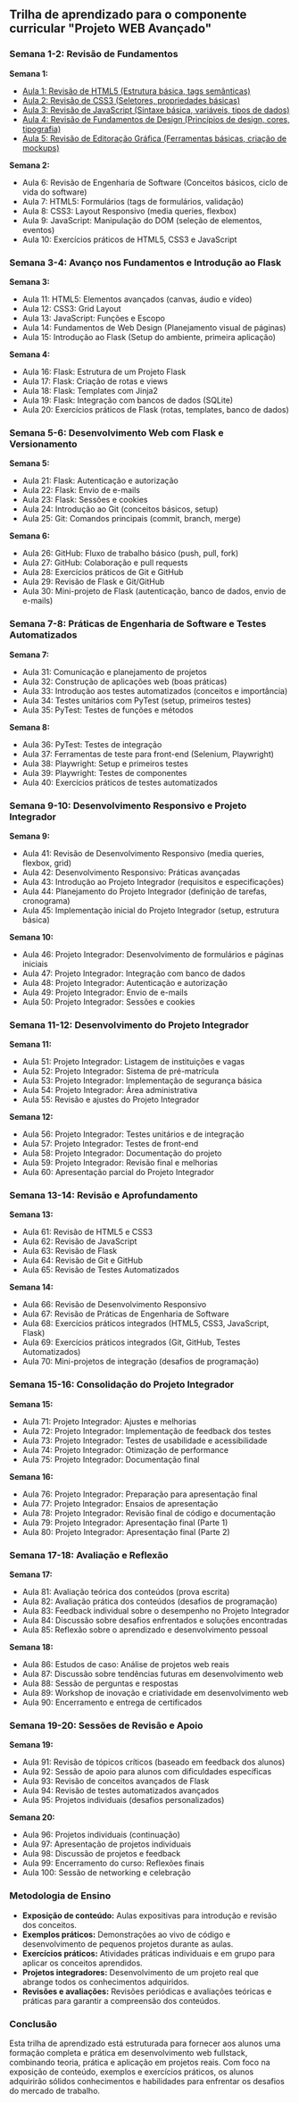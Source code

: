 ## Trilha de aprendizado para o componente curricular "Projeto WEB Avançado"

### Semana 1-2: Revisão de Fundamentos
**Semana 1:**
- <a href='./aulas/01.md'>Aula 1: Revisão de HTML5 (Estrutura básica, tags semânticas)</a>
- <a href='./aulas/02.md'>Aula 2: Revisão de CSS3 (Seletores, propriedades básicas)</a>
- <a href='./aulas/03.md'>Aula 3: Revisão de JavaScript (Sintaxe básica, variáveis, tipos de dados)</a>
- <a href='./aulas/04.md'>Aula 4: Revisão de Fundamentos de Design (Princípios de design, cores, tipografia)</a>
- <a href='./aulas/05.md'>Aula 5: Revisão de Editoração Gráfica (Ferramentas básicas, criação de mockups)</a>

**Semana 2:**
- Aula 6: Revisão de Engenharia de Software (Conceitos básicos, ciclo de vida do software)
- Aula 7: HTML5: Formulários (tags de formulários, validação)
- Aula 8: CSS3: Layout Responsivo (media queries, flexbox)
- Aula 9: JavaScript: Manipulação do DOM (seleção de elementos, eventos)
- Aula 10: Exercícios práticos de HTML5, CSS3 e JavaScript

### Semana 3-4: Avanço nos Fundamentos e Introdução ao Flask
**Semana 3:**
- Aula 11: HTML5: Elementos avançados (canvas, áudio e vídeo)
- Aula 12: CSS3: Grid Layout
- Aula 13: JavaScript: Funções e Escopo
- Aula 14: Fundamentos de Web Design (Planejamento visual de páginas)
- Aula 15: Introdução ao Flask (Setup do ambiente, primeira aplicação)

**Semana 4:**
- Aula 16: Flask: Estrutura de um Projeto Flask
- Aula 17: Flask: Criação de rotas e views
- Aula 18: Flask: Templates com Jinja2
- Aula 19: Flask: Integração com bancos de dados (SQLite)
- Aula 20: Exercícios práticos de Flask (rotas, templates, banco de dados)

### Semana 5-6: Desenvolvimento Web com Flask e Versionamento
**Semana 5:**
- Aula 21: Flask: Autenticação e autorização
- Aula 22: Flask: Envio de e-mails
- Aula 23: Flask: Sessões e cookies
- Aula 24: Introdução ao Git (conceitos básicos, setup)
- Aula 25: Git: Comandos principais (commit, branch, merge)

**Semana 6:**
- Aula 26: GitHub: Fluxo de trabalho básico (push, pull, fork)
- Aula 27: GitHub: Colaboração e pull requests
- Aula 28: Exercícios práticos de Git e GitHub
- Aula 29: Revisão de Flask e Git/GitHub
- Aula 30: Mini-projeto de Flask (autenticação, banco de dados, envio de e-mails)

### Semana 7-8: Práticas de Engenharia de Software e Testes Automatizados
**Semana 7:**
- Aula 31: Comunicação e planejamento de projetos
- Aula 32: Construção de aplicações web (boas práticas)
- Aula 33: Introdução aos testes automatizados (conceitos e importância)
- Aula 34: Testes unitários com PyTest (setup, primeiros testes)
- Aula 35: PyTest: Testes de funções e métodos

**Semana 8:**
- Aula 36: PyTest: Testes de integração
- Aula 37: Ferramentas de teste para front-end (Selenium, Playwright)
- Aula 38: Playwright: Setup e primeiros testes
- Aula 39: Playwright: Testes de componentes
- Aula 40: Exercícios práticos de testes automatizados

### Semana 9-10: Desenvolvimento Responsivo e Projeto Integrador
**Semana 9:**
- Aula 41: Revisão de Desenvolvimento Responsivo (media queries, flexbox, grid)
- Aula 42: Desenvolvimento Responsivo: Práticas avançadas
- Aula 43: Introdução ao Projeto Integrador (requisitos e especificações)
- Aula 44: Planejamento do Projeto Integrador (definição de tarefas, cronograma)
- Aula 45: Implementação inicial do Projeto Integrador (setup, estrutura básica)

**Semana 10:**
- Aula 46: Projeto Integrador: Desenvolvimento de formulários e páginas iniciais
- Aula 47: Projeto Integrador: Integração com banco de dados
- Aula 48: Projeto Integrador: Autenticação e autorização
- Aula 49: Projeto Integrador: Envio de e-mails
- Aula 50: Projeto Integrador: Sessões e cookies

### Semana 11-12: Desenvolvimento do Projeto Integrador
**Semana 11:**
- Aula 51: Projeto Integrador: Listagem de instituições e vagas
- Aula 52: Projeto Integrador: Sistema de pré-matrícula
- Aula 53: Projeto Integrador: Implementação de segurança básica
- Aula 54: Projeto Integrador: Área administrativa
- Aula 55: Revisão e ajustes do Projeto Integrador

**Semana 12:**
- Aula 56: Projeto Integrador: Testes unitários e de integração
- Aula 57: Projeto Integrador: Testes de front-end
- Aula 58: Projeto Integrador: Documentação do projeto
- Aula 59: Projeto Integrador: Revisão final e melhorias
- Aula 60: Apresentação parcial do Projeto Integrador

### Semana 13-14: Revisão e Aprofundamento
**Semana 13:**
- Aula 61: Revisão de HTML5 e CSS3
- Aula 62: Revisão de JavaScript
- Aula 63: Revisão de Flask
- Aula 64: Revisão de Git e GitHub
- Aula 65: Revisão de Testes Automatizados

**Semana 14:**
- Aula 66: Revisão de Desenvolvimento Responsivo
- Aula 67: Revisão de Práticas de Engenharia de Software
- Aula 68: Exercícios práticos integrados (HTML5, CSS3, JavaScript, Flask)
- Aula 69: Exercícios práticos integrados (Git, GitHub, Testes Automatizados)
- Aula 70: Mini-projetos de integração (desafios de programação)

### Semana 15-16: Consolidação do Projeto Integrador
**Semana 15:**
- Aula 71: Projeto Integrador: Ajustes e melhorias
- Aula 72: Projeto Integrador: Implementação de feedback dos testes
- Aula 73: Projeto Integrador: Testes de usabilidade e acessibilidade
- Aula 74: Projeto Integrador: Otimização de performance
- Aula 75: Projeto Integrador: Documentação final

**Semana 16:**
- Aula 76: Projeto Integrador: Preparação para apresentação final
- Aula 77: Projeto Integrador: Ensaios de apresentação
- Aula 78: Projeto Integrador: Revisão final de código e documentação
- Aula 79: Projeto Integrador: Apresentação final (Parte 1)
- Aula 80: Projeto Integrador: Apresentação final (Parte 2)

### Semana 17-18: Avaliação e Reflexão
**Semana 17:**
- Aula 81: Avaliação teórica dos conteúdos (prova escrita)
- Aula 82: Avaliação prática dos conteúdos (desafios de programação)
- Aula 83: Feedback individual sobre o desempenho no Projeto Integrador
- Aula 84: Discussão sobre desafios enfrentados e soluções encontradas
- Aula 85: Reflexão sobre o aprendizado e desenvolvimento pessoal

**Semana 18:**
- Aula 86: Estudos de caso: Análise de projetos web reais
- Aula 87: Discussão sobre tendências futuras em desenvolvimento web
- Aula 88: Sessão de perguntas e respostas
- Aula 89: Workshop de inovação e criatividade em desenvolvimento web
- Aula 90: Encerramento e entrega de certificados

### Semana 19-20: Sessões de Revisão e Apoio
**Semana 19:**
- Aula 91: Revisão de tópicos críticos (baseado em feedback dos alunos)
- Aula 92: Sessão de apoio para alunos com dificuldades específicas
- Aula 93: Revisão de conceitos avançados de Flask
- Aula 94: Revisão de testes automatizados avançados
- Aula 95: Projetos individuais (desafios personalizados)

**Semana 20:**
- Aula 96: Projetos individuais (continuação)
- Aula 97: Apresentação de projetos individuais
- Aula 98: Discussão de projetos e feedback
- Aula 99: Encerramento do curso: Reflexões finais
- Aula 100: Sessão de networking e celebração

### Metodologia de Ensino
- **Exposição de conteúdo:** Aulas expositivas para introdução e revisão dos conceitos.
- **Exemplos práticos:** Demonstrações ao vivo de código e desenvolvimento de pequenos projetos durante as aulas.
- **Exercícios práticos:** Atividades práticas individuais e em grupo para aplicar os conceitos aprendidos.
- **Projetos integradores:** Desenvolvimento de um projeto real que abrange todos os conhecimentos adquiridos.
- **Revisões e avaliações:** Revisões periódicas e avaliações teóricas e práticas para garantir a compreensão dos conteúdos.

### Conclusão
Esta trilha de aprendizado está estruturada para fornecer aos alunos uma formação completa e prática em desenvolvimento web fullstack, combinando teoria, prática e aplicação em projetos reais. Com foco na exposição de conteúdo, exemplos e exercícios práticos, os alunos adquirirão sólidos conhecimentos e habilidades para enfrentar os desafios do mercado de trabalho.